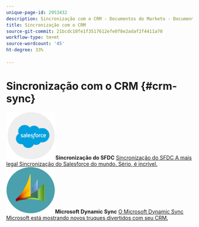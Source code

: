 ```yaml
---
unique-page-id: 2953432
description: Sincronização com o CRM - Documentos do Marketo - Documentação do produto
title: Sincronização com o CRM
source-git-commit: 21bcdc10fe1f3517612efe0f8e2adaf2f4411a70
workflow-type: tm+mt
source-wordcount: '45'
ht-degree: 33%

---
```



# Sincronização com o CRM {#crm-sync}

**![Sincronização do SFDC](assets/sfdc.png)Sincronização do SFDC** [Sincronização do SFDC A mais legal Sincronização do Salesforce do mundo. Sério, é incrível.](https://docs.marketo.com/display/DOCS/Salesforce+Sync)     **![Microsoft Dynamic Sync](assets/dynamics.png)Microsoft Dynamic Sync** [O Microsoft Dynamic Sync Microsoft está mostrando novos truques divertidos com seu CRM.](https://docs.marketo.com/display/DOCS/Microsoft+Dynamics+Sync)
